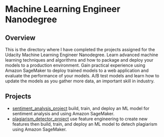 # Machine Learning Engineer Nanodegree
## Overview
This is the directory where I have completed the projects assigned for the Udacity Machine Learning Engineer Nanodegree. Learn advanced machine learning techniques and algorithms and how to package and deploy your models to a production environment. Gain practical experience using Amazon SageMaker to deploy trained models to a web application and evaluate the performance of your models. A/B test models and learn how to update the models as you gather more data, an important skill in industry.


## Projects
* [sentiment_analysis_project](https://github.com/jpzambranoleon/ML_Projects/tree/main/udacity/ML_engineer_nanodegree/sentiment_analysis_project) build, train, and deploy an ML model for sentiment analysis and using Amazon SageMaker.
* [plagiarism_detector_project](https://github.com/jpzambranoleon/ML_Projects/tree/main/udacity/ML_engineer_nanodegree/plagiarism_detector_project) use feature engineering to create new features then build, train, and deploy an ML model to detech plagiarism using Amazon SageMaker. 

